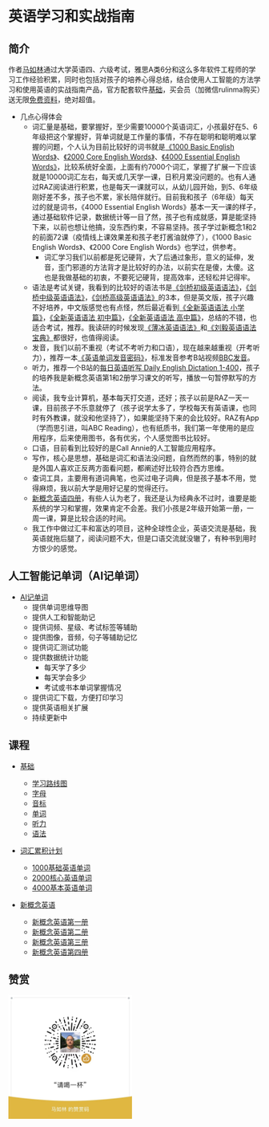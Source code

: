 # 英语学习和实战指南

## 简介

作者[马如林](https://about.rulinma.com)通过大学英语四、六级考试，雅思A类6分和这么多年软件工程师的学习工作经验积累，同时也包括对孩子的培养心得总结，结合使用人工智能的方法学习和使用英语的实战指南产品，官方配套软件[基础](https://www.xianglesong.com)，买会员（加微信rulinma购买）送无限[免费资料](Resource.md)，绝对超值。

* 几点心得体会
  * 词汇量是基础，要掌握好，至少需要10000个英语词汇，小孩最好在5、6年级把这个掌握好，背单词就是工作量的事情，不存在聪明和聪明难以掌握的问题，个人认为目前比较好的词书就是[《1000 Basic English Words》](https://book.douban.com/subject/36419844/)、[《2000 Core English Words》](https://book.douban.com/subject/35073429/)、[《4000 Essential English Words》](https://book.douban.com/subject/17659962/)，比较系统好全面，上面有约7000个词汇，掌握了扩展一下应该就是10000词汇左右，每天或几天学一课，日积月累没问题的。也有人通过RAZ阅读进行积累，也是每天一课就可以，从幼儿园开始，到5、6年级刚好差不多，孩子也不累，家长陪伴就行。目前我和孩子（6年级）每天过的就是词书，《4000 Essential English Words》基本一天一课的样子，通过基础软件记录，数据统计等一目了然，孩子也有成就感，算是能坚持下来，以前也想让他搞，没东西约束，不容易坚持。孩子学过新概念1和2的前面72课（疫情线上课效果差和孩子老打酱油就停了），《1000 Basic English Words》、《2000 Core English Words》也学过，供参考。
    * 词汇学习我们以前都是死记硬背，大了后通过象形，意义的延伸，发音，歪门邪道的方法背才是比较好的办法，以前实在是傻，太傻。这也是我做基础的初衷，不要死记硬背，提高效率，还轻松并记得牢。
  * 语法是考试关键，我看到的比较好的语法书是[《剑桥初级英语语法》](http://product.dangdang.com/23968664.html)，[《剑桥中级英语语法》](http://product.dangdang.com/23957345.html)，[《剑桥高级英语语法》](http://product.dangdang.com/23412072.html)的3本，但是英文版，孩子兴趣不好培养，中文版感觉也有点怪，然后最近看到[《全新英语语法 小学篇》](http://product.dangdang.com/25199625.html)，[《全新英语语法 初中篇》](http://product.dangdang.com/25199623.html)，[《全新英语语法 高中篇》](http://product.dangdang.com/25199624.html)，总结的不错，也适合考试，推荐。我读研的时候发现[《薄冰英语语法》](http://product.dangdang.com/26482383.html)和[《刘毅英语语法宝典》](https://book.douban.com/subject/3812715)都很好，也值得阅读。
  * 发音，我们以前不重视（考试不考听力和口语），现在越来越重视（开考听力），推荐一本[《英语单词发音密码》](http://product.dangdang.com/24167524.html)，标准发音参考B站视频[BBC发音](https://www.bilibili.com/video/BV1Y4411M7Ac)。
  * 听力，推荐一个B站的[每日英语听写 Daily English Dictation 1-400](https://www.bilibili.com/video/BV1U7411a7xG)，孩子的培养我是新概念英语第1和2册学习课文的听写，播放一句暂停默写的方法。
  * 阅读，我专业计算机，基本每天打交道，还好；孩子以前是RAZ一天一课，目前孩子不乐意就停了（孩子说学太多了，学校每天有英语课，也同时有外教课，就没和他坚持了），如果能坚持下来的会比较好。RAZ有App（学而思引进，叫ABC Reading），也有纸质书，我们第一年使用的是应用程序，后来使用图书，各有优劣，个人感觉图书比较好。
  * 口语，目前看到比较好的是Call Annie的人工智能应用程序。
  * 写作，核心是思想，基础是词汇和语法没问题，自然而然的事，特别的就是外国人喜欢正反两方面看问题，都阐述好比较符合西方思维。
  * 查词工具，主要用有道词典笔，也买过电子词典，但是孩子基本不用，觉得麻烦，我以前大学是用好记星的觉得还行。
  * [新概念英语四册](http://product.dangdang.com/25329075.html)，有些人认为老了，我还是认为经典永不过时，谁要是能系统的学习和掌握，效果肯定不会差。我们小孩是2年级开始第一册，一周一课，算是比较合适的时间。
  * 我工作中做过汇丰和富达的项目，这种全球性企业，英语交流是基础，我英语就拖后腿了，阅读问题不大，但是口语交流就没辙了，有种书到用时方恨少的感觉。

## 人工智能记单词（AI记单词）

* [AI记单词](https://www.xianglesong.com)
  * 提供单词思维导图
  * 提供人工和智能助记
  * 提供词频、星级、考试标签等辅助
  * 提供图像，音频，句子等辅助记忆
  * 提供词汇测试功能
  * 提供数据统计功能
    * 每天学了多少
    * 每天学会多少
    * 考试或书本单词掌握情况
  * 提供词汇下载，方便打印学习
  * 提供英语相关扩展
  * 持续更新中

## 课程

* [基础](/课程/基础/README.md)
  * [学习路线图](/课程/基础/学习路线图/README.md)
  * [字母](/课程/基础/字母/README.md)
  * [音标](/课程/基础/音标/README.md)
  * [单词](/课程/基础/单词/README.md)
  * [听力](/课程/基础/听力/README.md)
  * [语法](/课程/基础/语法/README.md)

* [词汇累积计划](/词汇累积计划//README.md)
  * [1000基础英语单词](/词汇累积计划/1000基础英语单词/README.md)
  * [2000核心英语单词](/词汇累积计划/2000核心英语单词/README.md)
  * [4000基本英语单词](/词汇累积计划/4000基本英语单词/README.md)

* [新概念英语](/词汇累积计划/新概念英语/README.md)
  * [新概念英语第一册](/词汇累积计划/新概念英语/新概念英语第一册README.md)
  * [新概念英语第二册](/词汇累积计划/新概念英语/新概念英语第二册/README.md)
  * [新概念英语第三册](/词汇累积计划/新概念英语/新概念英语第三册/README.md)
  * [新概念英语第四册](/词汇累积计划/新概念英语/新概念英语第四册/README.md)

## 赞赏

<img src="images/wx_bonus.jpeg" width="49%" alt="请喝一杯"/>
